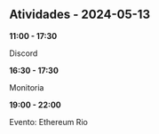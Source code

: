 ## Atividades - 2024-05-13

**11:00 - 17:30**

Discord

**16:30 - 17:30**

Monitoria

**19:00 - 22:00**

Evento: Ethereum Rio


